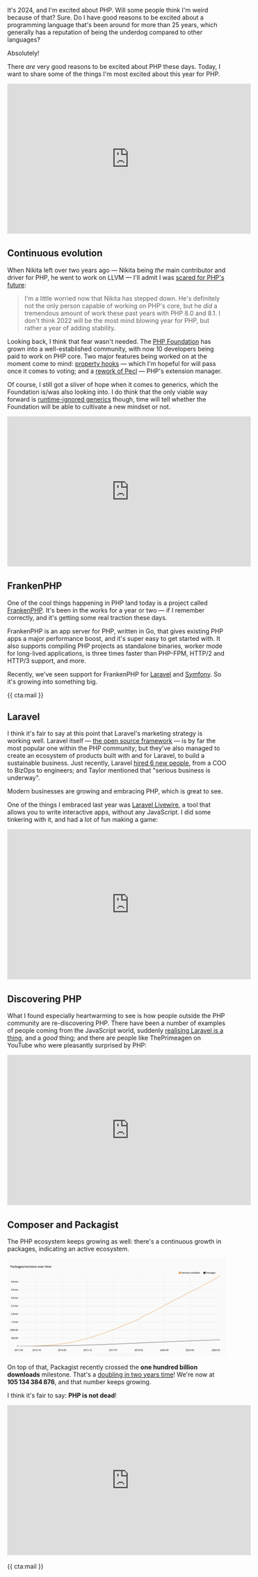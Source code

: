 It's 2024, and I'm excited about PHP. Will some people think I'm weird because of that? Sure. Do I have good reasons to be excited about a programming language that's been around for more than 25 years, which generally has a reputation of being the underdog compared to other languages?

Absolutely! 

There _are_ very good reasons to be excited about PHP these days. Today, I want to share some of the things I'm most excited about this year for PHP.

<iframe width="560" height="345" src="https://www.youtube.com/embed/p_6ewdiwnRo" title="YouTube video player" frameborder="0" allow="accelerometer; autoplay; clipboard-write; encrypted-media; gyroscope; picture-in-picture" allowfullscreen></iframe>

## Continuous evolution

When Nikita left over two years ago — Nikita being _the_ main contributor and driver for PHP, he went to work on LLVM — I'll admit I was [scared for PHP's future](/blog/php-in-2022):

> I'm a little worried now that Nikita has stepped down. He's definitely not the only person capable of working on PHP's core, but he _did_ a tremendous amount of work these past years with PHP 8.0 and 8.1.
> I don't think 2022 will be the most mind blowing year for PHP, but rather a year of adding stability.

Looking back, I think that fear wasn't needed. The [PHP Foundation](https://thephp.foundation/) has grown into a well-established community, with now 10 developers being paid to work on PHP core. Two major features being worked on at the moment come to mind: [property hooks](https://rfc.stitcher.io/rfc/property-hooks) — which I'm hopeful for will pass once it comes to voting; and a [rework of Pecl](https://www.youtube.com/watch?v=uWsGDUCxbT0) — PHP's extension manager.

Of course, I still got a sliver of hope when it comes to generics, which the Foundation is/was also looking into. I do think that the only viable way forward is [runtime-ignored generics](/blog/we-dont-need-runtime-type-checks) though, time will tell whether the Foundation will be able to cultivate a new mindset or not.

<iframe width="560" height="345" src="https://www.youtube.com/embed/XE4g1Tl6RQw" title="YouTube video player" frameborder="0" allow="accelerometer; autoplay; clipboard-write; encrypted-media; gyroscope; picture-in-picture" allowfullscreen></iframe>

## FrankenPHP

One of the cool things happening in PHP land today is a project called [FrankenPHP](https://frankenphp.dev/). It's been in the works for a year or two — if I remember correctly, and it's getting some real traction these days.

FrankenPHP is an app server for PHP, written in Go, that gives existing PHP apps a major performance boost, and it's super easy to get started with. It also supports compiling PHP projects as standalone binaries, worker mode for long-lived applications, is three times faster than PHP-FPM, HTTP/2 and HTTP/3 support, and more.

Recently, we've seen support for FrankenPHP for [Laravel](https://blog.laravel.com/octane-frankenphp) and [Symfony](https://github.com/php-runtime/frankenphp-symfony). So it's growing into something big.

{{ cta:mail }}

## Laravel

I think it's fair to say at this point that Laravel's marketing strategy is working well. Laravel itself — [the open source framework](https://laravel.com/) — is by far the most popular one within the PHP community; but they've also managed to create an ecosystem of products built with and for Laravel, to build a sustainable business. Just recently, Laravel [hired 6 new people](https://twitter.com/taylorotwell/status/1768417227202613437), from a COO to BizOps to engineers; and Taylor mentioned that "serious business is underway". 

Modern businesses are growing and embracing PHP, which is great to see.  

One of the things I embraced last year was [Laravel Livewire](https://laravel-livewire.com/), a tool that allows you to write interactive apps, without any JavaScript. I did some tinkering with it, and had a lot of fun making a game:

<iframe width="560" height="345" src="https://www.youtube.com/embed/lnWrM6RXNak" title="YouTube video player" frameborder="0" allow="accelerometer; autoplay; clipboard-write; encrypted-media; gyroscope; picture-in-picture" allowfullscreen></iframe>

## Discovering PHP

What I found especially heartwarming to see is how people outside the PHP community are re-discovering PHP. There have been a number of examples of people coming from the JavaScript world, suddenly [realising Laravel is a thing](https://www.youtube.com/watch?v=Spwv0RbITmE), and a _good_ thing; and there are people like ThePrimeagen on YouTube who were pleasantly surprised by PHP:

<iframe width="560" height="345" src="https://www.youtube.com/embed/WsnHWxO7Krw" title="YouTube video player" frameborder="0" allow="accelerometer; autoplay; clipboard-write; encrypted-media; gyroscope; picture-in-picture" allowfullscreen></iframe>

## Composer and Packagist

The PHP ecosystem keeps growing as well: there's a continuous growth in packages, indicating an active ecosystem.

[![](/resources/img/blog/php-in-2024/01.png)](/resources/img/blog/php-in-2024/01.png)

On top of that, Packagist recently crossed the **one hundred billion downloads** milestone. That's a [doubling in two years time](/blog/php-in-2022#the-ecosystem)! We're now at **105 134 384 876**, and that number keeps growing.

I think it's fair to say: **PHP is not dead**!

<iframe width="560" height="345" src="https://www.youtube.com/embed/x9bSUo6TGgY" title="YouTube video player" frameborder="0" allow="accelerometer; autoplay; clipboard-write; encrypted-media; gyroscope; picture-in-picture" allowfullscreen></iframe>

{{ cta:mail }}